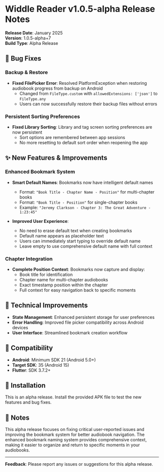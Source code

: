 # Widdle Reader v1.0.5-alpha Release Notes

**Release Date**: January 2025  
**Version**: 1.0.5-alpha+7  
**Build Type**: Alpha Release

## 🐛 Bug Fixes

### Backup & Restore
- **Fixed FilePicker Error**: Resolved PlatformException when restoring audiobook progress from backup on Android
  - Changed from `FileType.custom` with `allowedExtensions: ['json']` to `FileType.any`
  - Users can now successfully restore their backup files without errors

### Persistent Sorting Preferences
- **Fixed Library Sorting**: Library and tag screen sorting preferences are now persistent
  - Sort options are remembered between app sessions
  - No more resetting to default sort order when reopening the app

## ✨ New Features & Improvements

### Enhanced Bookmark System
- **Smart Default Names**: Bookmarks now have intelligent default names
  - Format: `"Book Title - Chapter Name - Position"` for multi-chapter books
  - Format: `"Book Title - Position"` for single-chapter books
  - Example: `"Jeremy Clarkson - Chapter 3: The Great Adventure - 1:23:45"`

- **Improved User Experience**: 
  - No need to erase default text when creating bookmarks
  - Default name appears as placeholder text
  - Users can immediately start typing to override default name
  - Leave empty to use comprehensive default name with full context

### Chapter Integration
- **Complete Position Context**: Bookmarks now capture and display:
  - Book title for identification
  - Chapter name for multi-chapter audiobooks
  - Exact timestamp position within the chapter
  - Full context for easy navigation back to specific moments

## 🔧 Technical Improvements

- **State Management**: Enhanced persistent storage for user preferences
- **Error Handling**: Improved file picker compatibility across Android devices
- **User Interface**: Streamlined bookmark creation workflow

## 📱 Compatibility

- **Android**: Minimum SDK 21 (Android 5.0+)
- **Target SDK**: 35 (Android 15)
- **Flutter**: SDK 3.7.2+

## 🚀 Installation

This is an alpha release. Install the provided APK file to test the new features and bug fixes.

## 📝 Notes

This alpha release focuses on fixing critical user-reported issues and improving the bookmark system for better audiobook navigation. The enhanced bookmark naming system provides comprehensive context, making it easier to organize and return to specific moments in your audiobooks.

---

**Feedback**: Please report any issues or suggestions for this alpha release. 